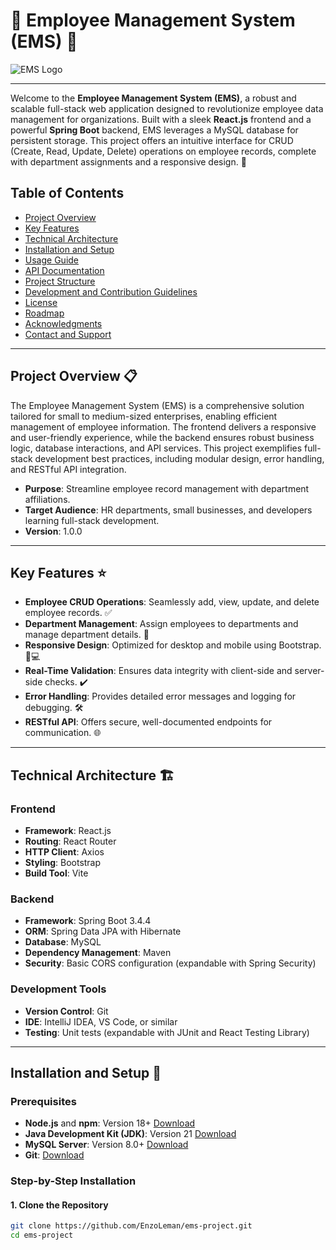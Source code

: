 # 🎉 Employee Management System (EMS) 🎉

![EMS Logo](https://via.placeholder.com/150) <!-- Replace with your project logo URL if available -->

---

Welcome to the **Employee Management System (EMS)**, a robust and scalable full-stack web application designed to revolutionize employee data management for organizations. Built with a sleek **React.js** frontend and a powerful **Spring Boot** backend, EMS leverages a MySQL database for persistent storage. This project offers an intuitive interface for CRUD (Create, Read, Update, Delete) operations on employee records, complete with department assignments and a responsive design. 🌟

## Table of Contents
- [Project Overview](#project-overview-📋)
- [Key Features](#key-features-⭐)
- [Technical Architecture](#technical-architecture-🏗️)
- [Installation and Setup](#installation-and-setup-🔧)
- [Usage Guide](#usage-guide-📖)
- [API Documentation](#api-documentation-📡)
- [Project Structure](#project-structure-🗂️)
- [Development and Contribution Guidelines](#development-and-contribution-guidelines-🤝)
- [License](#license-📜)
- [Roadmap](#roadmap-🛤️)
- [Acknowledgments](#acknowledgments-🙌)
- [Contact and Support](#contact-and-support-📧)

---

## Project Overview 📋
The Employee Management System (EMS) is a comprehensive solution tailored for small to medium-sized enterprises, enabling efficient management of employee information. The frontend delivers a responsive and user-friendly experience, while the backend ensures robust business logic, database interactions, and API services. This project exemplifies full-stack development best practices, including modular design, error handling, and RESTful API integration.

- **Purpose**: Streamline employee record management with department affiliations.
- **Target Audience**: HR departments, small businesses, and developers learning full-stack development.
- **Version**: 1.0.0

---

## Key Features ⭐
- **Employee CRUD Operations**: Seamlessly add, view, update, and delete employee records. ✅
- **Department Management**: Assign employees to departments and manage department details. 🏢
- **Responsive Design**: Optimized for desktop and mobile using Bootstrap. 📱💻
- **Real-Time Validation**: Ensures data integrity with client-side and server-side checks. ✔️
- **Error Handling**: Provides detailed error messages and logging for debugging. 🛠️
- **RESTful API**: Offers secure, well-documented endpoints for communication. 🌐

---

## Technical Architecture 🏗️
### Frontend
- **Framework**: React.js
- **Routing**: React Router
- **HTTP Client**: Axios
- **Styling**: Bootstrap
- **Build Tool**: Vite

### Backend
- **Framework**: Spring Boot 3.4.4
- **ORM**: Spring Data JPA with Hibernate
- **Database**: MySQL
- **Dependency Management**: Maven
- **Security**: Basic CORS configuration (expandable with Spring Security)

### Development Tools
- **Version Control**: Git
- **IDE**: IntelliJ IDEA, VS Code, or similar
- **Testing**: Unit tests (expandable with JUnit and React Testing Library)

---

## Installation and Setup 🔧

### Prerequisites
- **Node.js** and **npm**: Version 18+ [Download](https://nodejs.org/)
- **Java Development Kit (JDK)**: Version 21 [Download](https://www.oracle.com/java/technologies/javase/jdk21-archive-downloads.html)
- **MySQL Server**: Version 8.0+ [Download](https://www.mysql.com/)
- **Git**: [Download](https://git-scm.com/)

### Step-by-Step Installation

#### 1. Clone the Repository
```bash
git clone https://github.com/EnzoLeman/ems-project.git
cd ems-project